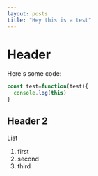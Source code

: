 ```yaml
---
layout: posts
title: "Hey this is a test"
---
```


# Header

Here's some code:

```javascript
const test=function(test){
  console.log(this)
}
```

## Header 2

List
1. first
2. second
3. third